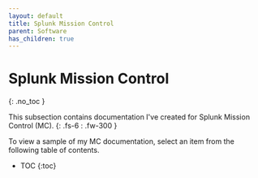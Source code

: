 ```yaml
---
layout: default
title: Splunk Mission Control
parent: Software
has_children: true
---
```


# Splunk Mission Control
{: .no_toc }

This subsection contains documentation I've created for Splunk Mission Control (MC).
{: .fs-6 : .fw-300 }

To view a sample of my MC documentation, select an item from the following table of contents.

- TOC
{:toc}
